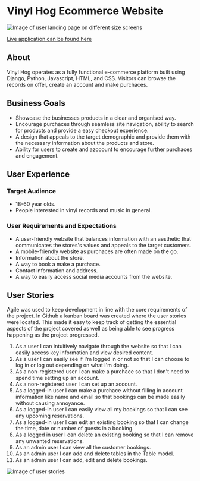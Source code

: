# Vinyl Hog Ecommerce Website

![Image of user landing page on different size screens]()

[Live application can be found here]()

## About
Vinyl Hog operates as a fully functional e-commerce platform built using Django, Python, Javascript, HTML, and CSS. Visitors can browse the records on offer, create an account and make purchaces. 


## Business Goals

- Showcase the businesses products in a clear and organised way.
- Encourage purchaces through seamless site navigation, ability to search for products and provide a easy checkout      experience. 
- A design that appeals to the target demographic and provide them with the necessary information about the products and store. 
- Ability for users to create and azccount to encourage further purchaces and engagement. 

 
## User Experience

### Target Audience

- 18-60 year olds.
- People interested in vinyl records and music in general. 


### User Requirements and Expectations
- A user-friendly website that balances information with an aesthetic that communicates the stores's values and appeals to the target customers.
- A mobile-friendly website as purchaces are often made on the go. 
- Information about the store.
- A way to book a make a purchace.
- Contact information and address.
- A way to easily access social media accounts from the website.

## User Stories

Agile  was used to keep development in line with the core requirements of the project. In Github a kanban board was created where the user stories 
were located. This made it easy to keep track of getting the essential aspects of the project covered as well as being able to see progress happening as 
the project progressed.

1. As a user I can intuitively navigate through the website so that I can easily access key information and view desired content. 
2. As a user I can easily see if I'm logged in or not so that I can choose to log in or log out depending on what I'm doing.
3. As a non-registered user I can make a purchace so that I don't need to spend time setting up an account.
4. As a non-registered user I can set up an account.
5. As a logged-in user I can make a purchace without filling in account information like name and email so that bookings can be made easily without causing annoyance.
6. As a logged-in user I can easily view all my bookings so that I can see any upcoming reservations.  
7. As a logged-in user I can edit an existing booking so that I can change the time, date or number of guests in a booking.
8. As a logged in user I can delete an existing booking so that I can remove any unwanted reservations.
9. As an admin user I can view all the customer bookings. 
10. As an admin user I can add and delete tables in the Table model.
11. As an admin user I can add, edit and delete bookings. 

![Image of user stories](static/images/readme-images/user-stories.jpg)